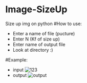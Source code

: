 # Image-SizeUp
Size up img on python 
#How to use:
- Enter a name of file (pucture)
- Enter N (Kf of size up)
- Enter name of output file
- Look at directory :)

#Example:
- input
![123](https://user-images.githubusercontent.com/52812804/116964821-a23fc880-acd6-11eb-9e62-45a084ca8203.jpg)
- output
![output](https://user-images.githubusercontent.com/52812804/116964825-a66be600-acd6-11eb-8f46-533024b2575e.jpg)
